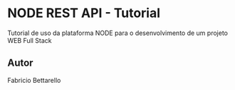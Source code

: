 # NODE REST API - Tutorial
Tutorial de uso da plataforma NODE para o desenvolvimento de um projeto WEB Full Stack
## Autor
Fabricio Bettarello
